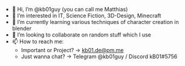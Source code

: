 - 👋 Hi, I’m @kb01guy (you can call me Matthias)
- 👀 I’m interested in IT, Science Fiction, 3D-Design, Minecraft
- 🌱 I’m currently learning various techniques of character creation in blender
- 💞️ I’m looking to collaborate on random stuff which I use
- 📫 How to reach me: 
  - Important or Project? -> kb01.de@pm.me
  - Just wanna chat? -> Telegram @kb01guy / Discord kB01#5756



<!---
kb01guy/kb01guy is a ✨ special ✨ repository because its `README.md` (this file) appears on your GitHub profile.
You can click the Preview link to take a look at your changes.
--->
